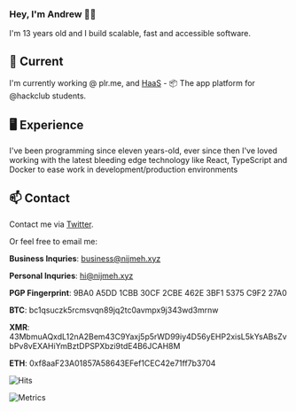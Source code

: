 ### Hey, I'm Andrew 👋🏼

I'm 13 years old and I build scalable, fast and accessible software.

## 🔭 Current

I'm currently working @ plr.me, and [HaaS](hackclub.app) - 📦 The app platform for @hackclub students.

## 🖥️ Experience
I've been programming since eleven years-old, ever since then I've loved working with the latest bleeding edge technology like
React, TypeScript and Docker to ease work in development/production environments

## 📫 Contact

Contact me via [Twitter](https://twitter.com/dev_acn).

Or feel free to email me:

**Business Inquries**: business@nijmeh.xyz

**Personal Inquries**: hi@nijmeh.xyz

**PGP Fingerprint**: 9BA0 A5DD 1CBB 30CF 2CBE  462E 3BF1 5375 C9F2 27A0

**BTC**: bc1qsuczk5rcmsvqn89jq2tc0avmpx9j343wd3mrnw

**XMR**: 43MbmuAQxdL12nA2Bem43C9Yaxj5p5rWD99iy4D56yEHP2xisL5kYsABsZvbPv8vEXAHiYmBztDPSPXbzi9tdE4B6JCAH8M

**ETH**: 0xf8aaF23A01857A58643EFef1CEC42e71ff7b3704

![Hits](https://hits.link/hits?url=https://github.com/notandrewdev)

![Metrics](https://metrics.lecoq.io/notandrewdev?template=classic&achievements=1&gists=1&languages=1&languages.limit=8&languages.sections=most-used&languages.colors=github&languages.threshold=0%25&languages.indepth=false&languages.categories=markup%2C%20programming&languages.recent.categories=markup%2C%20programming&languages.recent.load=300&languages.recent.days=14&achievements.threshold=C&achievements.secrets=true&achievements.display=detailed&achievements.limit=0&config.timezone=America%2FToronto)
